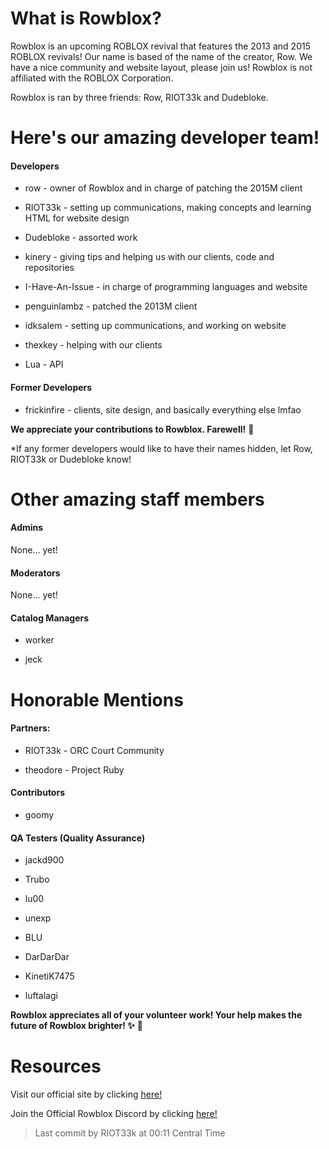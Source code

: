 # What is Rowblox? 

Rowblox is an upcoming ROBLOX revival that features the 2013 and 2015 ROBLOX revivals! Our name is based of the name of the creator, Row. We have a nice community and website layout, please join us! Rowblox is not affiliated with the ROBLOX Corporation.

Rowblox is ran by three friends: Row, RIOT33k and Dudebloke.

# Here's our amazing developer team!

#### Developers

- row - owner of Rowblox and in charge of patching the 2015M client

- RIOT33k - setting up communications, making concepts and learning HTML for website design

- Dudebloke - assorted work

- kinery - giving tips and helping us with our clients, code and repositories

- I-Have-An-Issue - in charge of programming languages and website

- penguinlambz - patched the 2013M client

- idksalem - setting up communications, and working on website

- thexkey - helping with our clients

- Lua - API

#### Former Developers

- frickinfire - clients, site design, and basically everything else lmfao

**We appreciate your contributions to Rowblox. Farewell!** 💙

*If any former developers would like to have their names hidden, let Row, RIOT33k or Dudebloke know!

# Other amazing staff members

#### Admins

None... yet!

#### Moderators

None... yet!

#### Catalog Managers
- worker

- jeck

# Honorable Mentions

#### Partners:

- RIOT33k - ORC Court Community

- theodore - Project Ruby

#### Contributors

- goomy

#### QA Testers (Quality Assurance)

- jackd900

- Trubo

- lu00

- unexp

- BLU

- DarDarDar

- KinetiK7475

- luftalagi

**Rowblox appreciates all of your volunteer work! Your help makes the future of Rowblox brighter! ✨** 💙

# Resources

Visit our official site by clicking [here!](https://rowblx.xyz)

Join the Official Rowblox Discord by clicking [here!](https://discord.gg/6ntJjZsDy4)

> Last commit by RIOT33k at 00:11 Central Time

